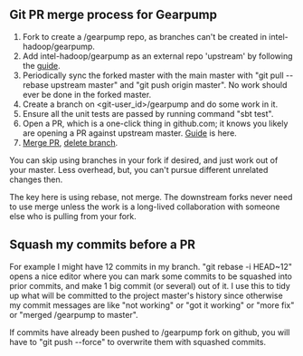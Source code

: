 Git PR merge process for Gearpump
------------------------------------

1. Fork to create a <git-user-id>/gearpump repo, as branches can't be created in intel-hadoop/gearpump.
2. Add intel-hadoop/gearpump as an external repo 'upstream' by following the [guide](https://help.github.com/articles/configuring-a-remote-for-a-fork/).
3. Periodically sync the forked master with the main master with "git pull --rebase upstream master"
 and "git push origin master". No work should ever be done in the forked master.
4. Create a branch on <git-user_id>/gearpump and do some work in it.
5. Ensure all the unit tests are passed by running command "sbt test".
6. Open a PR, which is a one-click thing in github.com; it knows you likely are opening a PR against upstream master. [Guide](https://help.github.com/articles/creating-a-pull-request) is here.
7. [Merge PR](https://help.github.com/articles/merging-a-pull-request), [delete branch](https://help.github.com/articles/deleting-unused-branches).

You can skip using branches in your fork if desired, and just work out
of your master. Less overhead, but, you can't pursue different
unrelated changes then.

The key here is using rebase, not merge. The downstream forks never
need to use merge unless the work is a long-lived collaboration with
someone else who is pulling from your fork.

Squash my commits before a PR
------------------------------

For example I might have 12 commits in my branch. "git rebase -i
HEAD~12" opens a nice editor where you can mark some commits to be
squashed into prior commits, and make 1 big commit (or several) out of
it. I use this to tidy up what will be committed to the project
master's history since otherwise my commit messages are like "not
working" or "got it working" or "more fix" or "merged <git-user-id>/gearpump to master".

If commits have already been pushed to <git-user-id>/gearpump fork on github, you will have to
"git push --force" to overwrite them with squashed commits.
